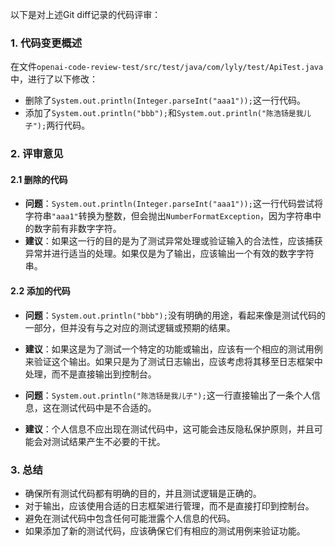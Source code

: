 以下是对上述Git diff记录的代码评审：

### 1. 代码变更概述
在文件`openai-code-review-test/src/test/java/com/lyly/test/ApiTest.java`中，进行了以下修改：
- 删除了`System.out.println(Integer.parseInt("aaa1"));`这一行代码。
- 添加了`System.out.println("bbb");`和`System.out.println("陈浩钖是我儿子");`两行代码。

### 2. 评审意见

#### 2.1 删除的代码
- **问题**：`System.out.println(Integer.parseInt("aaa1"));`这一行代码尝试将字符串`"aaa1"`转换为整数，但会抛出`NumberFormatException`，因为字符串中的数字前有非数字字符。
- **建议**：如果这一行的目的是为了测试异常处理或验证输入的合法性，应该捕获异常并进行适当的处理。如果仅是为了输出，应该输出一个有效的数字字符串。

#### 2.2 添加的代码
- **问题**：`System.out.println("bbb");`没有明确的用途，看起来像是测试代码的一部分，但并没有与之对应的测试逻辑或预期的结果。
- **建议**：如果这是为了测试一个特定的功能或输出，应该有一个相应的测试用例来验证这个输出。如果只是为了测试日志输出，应该考虑将其移至日志框架中处理，而不是直接输出到控制台。

- **问题**：`System.out.println("陈浩钖是我儿子");`这一行直接输出了一条个人信息，这在测试代码中是不合适的。
- **建议**：个人信息不应出现在测试代码中，这可能会违反隐私保护原则，并且可能会对测试结果产生不必要的干扰。

### 3. 总结
- 确保所有测试代码都有明确的目的，并且测试逻辑是正确的。
- 对于输出，应该使用合适的日志框架进行管理，而不是直接打印到控制台。
- 避免在测试代码中包含任何可能泄露个人信息的代码。
- 如果添加了新的测试代码，应该确保它们有相应的测试用例来验证功能。
